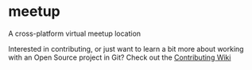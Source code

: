 # meetup
A cross-platform virtual meetup location

Interested in contributing, or just want to learn a bit more about working with an Open Source project in Git?  Check out the [Contributing Wiki](https://github.com/seattlevrdevelopers/meetup/wiki/Contributing)

